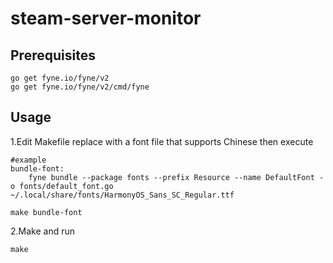 # steam-server-monitor

## Prerequisites
```
go get fyne.io/fyne/v2
go get fyne.io/fyne/v2/cmd/fyne
```

## Usage

1.Edit Makefile replace <font-file> with a font file that supports Chinese then execute
```
#example
bundle-font:
	fyne bundle --package fonts --prefix Resource --name DefaultFont -o fonts/default_font.go ~/.local/share/fonts/HarmonyOS_Sans_SC_Regular.ttf
```

```
make bundle-font
```

2.Make and run

```
make
```
